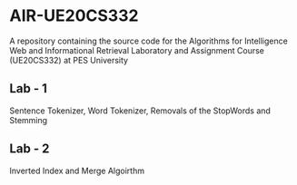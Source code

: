 # AIR-UE20CS332

A repository containing the source code for the Algorithms for Intelligence Web and Informational Retrieval Laboratory and Assignment Course (UE20CS332) at PES University

## Lab - 1
Sentence Tokenizer, Word Tokenizer, Removals of the StopWords and Stemming

## Lab - 2
Inverted Index and Merge Algoirthm
